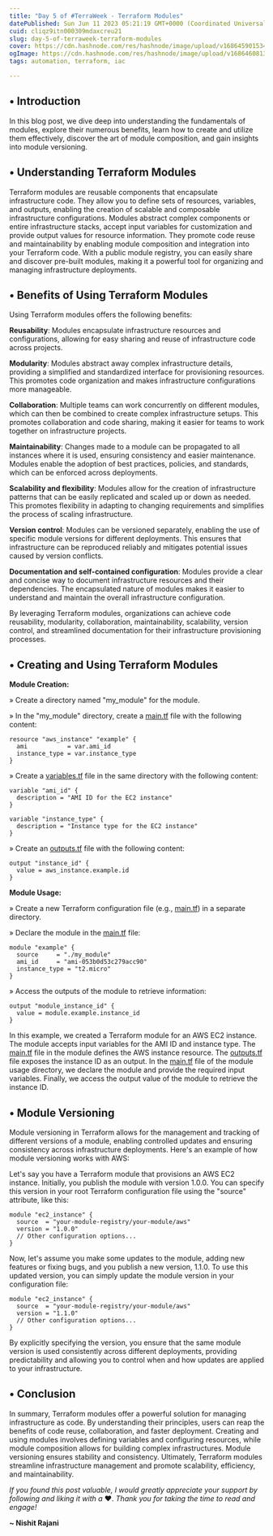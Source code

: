 ```yaml
---
title: "Day 5 of #TerraWeek - Terraform Modules"
datePublished: Sun Jun 11 2023 05:21:19 GMT+0000 (Coordinated Universal Time)
cuid: cliqz9itn000309mdaxcreu21
slug: day-5-of-terraweek-terraform-modules
cover: https://cdn.hashnode.com/res/hashnode/image/upload/v1686459015342/bf12b034-38f6-44ff-81be-170dede27cad.png
ogImage: https://cdn.hashnode.com/res/hashnode/image/upload/v1686460813312/653ccd48-69b5-493b-bc41-aeac269b1ce6.png
tags: automation, terraform, iac

---
```


## **• Introduction**

In this blog post, we dive deep into understanding the fundamentals of modules, explore their numerous benefits, learn how to create and utilize them effectively, discover the art of module composition, and gain insights into module versioning.

## **• Understanding Terraform Modules**

Terraform modules are reusable components that encapsulate infrastructure code. They allow you to define sets of resources, variables, and outputs, enabling the creation of scalable and composable infrastructure configurations. Modules abstract complex components or entire infrastructure stacks, accept input variables for customization and provide output values for resource information. They promote code reuse and maintainability by enabling module composition and integration into your Terraform code. With a public module registry, you can easily share and discover pre-built modules, making it a powerful tool for organizing and managing infrastructure deployments.

## **• Benefits of Using Terraform Modules**

Using Terraform modules offers the following benefits:

**Reusability**: Modules encapsulate infrastructure resources and configurations, allowing for easy sharing and reuse of infrastructure code across projects.

**Modularity**: Modules abstract away complex infrastructure details, providing a simplified and standardized interface for provisioning resources. This promotes code organization and makes infrastructure configurations more manageable.

**Collaboration**: Multiple teams can work concurrently on different modules, which can then be combined to create complex infrastructure setups. This promotes collaboration and code sharing, making it easier for teams to work together on infrastructure projects.

**Maintainability**: Changes made to a module can be propagated to all instances where it is used, ensuring consistency and easier maintenance. Modules enable the adoption of best practices, policies, and standards, which can be enforced across deployments.

**Scalability and flexibility**: Modules allow for the creation of infrastructure patterns that can be easily replicated and scaled up or down as needed. This promotes flexibility in adapting to changing requirements and simplifies the process of scaling infrastructure.

**Version control**: Modules can be versioned separately, enabling the use of specific module versions for different deployments. This ensures that infrastructure can be reproduced reliably and mitigates potential issues caused by version conflicts.

**Documentation and self-contained configuration**: Modules provide a clear and concise way to document infrastructure resources and their dependencies. The encapsulated nature of modules makes it easier to understand and maintain the overall infrastructure configuration.

By leveraging Terraform modules, organizations can achieve code reusability, modularity, collaboration, maintainability, scalability, version control, and streamlined documentation for their infrastructure provisioning processes.

## **• Creating and Using Terraform Modules**

**Module Creation:**

» Create a directory named "my\_module" for the module.

» In the "my\_module" directory, create a [main.tf](http://main.tf) file with the following content:

```plaintext
resource "aws_instance" "example" {
  ami           = var.ami_id
  instance_type = var.instance_type
}
```

» Create a [variables.tf](http://variables.tf) file in the same directory with the following content:

```plaintext
variable "ami_id" {
  description = "AMI ID for the EC2 instance"
}

variable "instance_type" {
  description = "Instance type for the EC2 instance"
}
```

» Create an [outputs.tf](http://outputs.tf) file with the following content:

```plaintext
output "instance_id" {
  value = aws_instance.example.id
}
```

**Module Usage:**

» Create a new Terraform configuration file (e.g., [main.tf](http://main.tf)) in a separate directory.

» Declare the module in the [main.tf](http://main.tf) file:

```plaintext
module "example" {
  source     = "./my_module"
  ami_id     = "ami-053b0d53c279acc90"
  instance_type = "t2.micro"
}
```

» Access the outputs of the module to retrieve information:

```plaintext
output "module_instance_id" {
  value = module.example.instance_id
}
```

In this example, we created a Terraform module for an AWS EC2 instance. The module accepts input variables for the AMI ID and instance type. The [main.tf](http://main.tf) file in the module defines the AWS instance resource. The [outputs.tf](http://outputs.tf) file exposes the instance ID as an output. In the [main.tf](http://main.tf) file of the module usage directory, we declare the module and provide the required input variables. Finally, we access the output value of the module to retrieve the instance ID.

## **• Module Versioning**

Module versioning in Terraform allows for the management and tracking of different versions of a module, enabling controlled updates and ensuring consistency across infrastructure deployments. Here's an example of how module versioning works with AWS:

Let's say you have a Terraform module that provisions an AWS EC2 instance. Initially, you publish the module with version 1.0.0. You can specify this version in your root Terraform configuration file using the "source" attribute, like this:

```plaintext
module "ec2_instance" {
  source  = "your-module-registry/your-module/aws"
  version = "1.0.0"
  // Other configuration options...
}
```

Now, let's assume you make some updates to the module, adding new features or fixing bugs, and you publish a new version, 1.1.0. To use this updated version, you can simply update the module version in your configuration file:

```plaintext
module "ec2_instance" {
  source  = "your-module-registry/your-module/aws"
  version = "1.1.0"
  // Other configuration options...
}
```

By explicitly specifying the version, you ensure that the same module version is used consistently across different deployments, providing predictability and allowing you to control when and how updates are applied to your infrastructure.

## **• Conclusion**

In summary, Terraform modules offer a powerful solution for managing infrastructure as code. By understanding their principles, users can reap the benefits of code reuse, collaboration, and faster deployment. Creating and using modules involves defining variables and configuring resources, while module composition allows for building complex infrastructures. Module versioning ensures stability and consistency. Ultimately, Terraform modules streamline infrastructure management and promote scalability, efficiency, and maintainability.

*If you found this post valuable, I would greatly appreciate your support by following and liking it with a* ❤️. *Thank you for taking the time to read and engage!*

**~ Nishit Rajani**